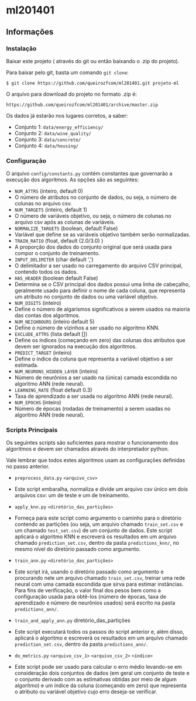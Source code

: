 ml201401
========

## Informações

### Instalação

Baixar este projeto ( através do git ou então baixando o .zip do projeto).

Para baixar pelo git, basta um comando `git clone`:

    $ git clone https://github.com/queirozfcom/ml201401.git projeto-ml

O arquivo para download do projeto no formato .zip é:

    https://github.com/queirozfcom/ml201401/archive/master.zip

Os dados já estarão nos lugares corretos, a saber:
  - Conjunto 1: `data/energy_efficiency/`
  - Conjunto 2: `data/wine_quality/`
  - Conjunto 3: `data/concrete/`
  - Conjunto 4: `data/housing/`

### Configuração

O arquivo `config/constants.py` contém constantes que governarão a execução dos algoritmos. As opções são as seguintes:
 
  - `NUM_ATTRS` (inteiro, default 0) 
   - O número de atributos no conjunto de dados, ou seja, o número de colunas no arquivo csv.
  - `NUM_TARGETS` (inteiro, default 1) 
   - O número de variáveis objetivo, ou seja, o número de colunas no arquivo csv após as colunas de variáveis. 
  - `NORMALIZE_TARGETS` (boolean, default False)
   - Variável que define se as variáveis objetivo também serão normalizadas.
  - `TRAIN_RATIO` (float, default (2.0/3.0) )
   - A proporção dos dados do conjunto original que será usada para compor o conjunto de treinamento. 
  - `INPUT_DELIMITER` (char default ',')
   - O delimitador a ser usado no carregamento do arquivo CSV principal, contendo todos os dados.
  - `HAS_HEADER` (boolean default False)
   - Determina se o CSV principal dos dados possui uma linha de cabeçalho, geralmente usado para definir o nome de cada coluna, que representa um atributo no conjunto de dados ou uma variável objetivo.
  - `NUM_DIGITS` (inteiro)
   - Define o número de algarismos significativos a serem usados na maioria das contas dos algoritmos.
  - `NUM_NEIGHBOURS` (inteiro default 5)
   - Define o número de vizinhos a ser usado no algoritmo KNN.
  - `EXCLUDE_ATTRS` (lista default [])
   - Define os índices (começando em zero) das colunas dos atributos que devem ser ignorados na execução dos algoritmos.
  - `PREDICT_TARGET` (inteiro)
   - Define o índice da coluna que representa a variável objetivo a ser estimada. 
  - `NUM_NEURONS_HIDDEN_LAYER` (inteiro)
   - Número de neurônios a ser usado na (única) camada escondida no algoritmo ANN (rede neural).
  - `LEARNING_RATE` (float default 0.3)
   - Taxa de aprendizado a ser usada no algoritmo ANN (rede neural).
  - `NUM_EPOCHS` (inteiro)
   - Número de épocas (rodadas de treinamento) a serem usadas no algoritmo ANN (rede neural).

### Scripts Principais

Os seguintes scripts são suficientes para mostrar o funcionamento dos algoritmos e devem ser chamados através do interpretador python.

Vale lembrar que todos estes algoritmos usam as configurações definidas no passo anterior.

  - `preprocess_data.py` `<arquivo_csv>`
   - Este script embaralha, normaliza e divide um arquivo csv único em dois arquivos csv: um de teste e um de treinamento.


  - `apply_knn.py` `<diretório_das_partições>`
   - Forneça para este script como argumento o caminho para o diretório contendo as partições (ou seja, um arquivo chamado `train_set.csv` e um chamado `test_set.csv`) de um conjunto de dados. Este script aplicará o algoritmo KNN e escreverá os resultados em um arquivo chamado `prediction_set.csv`, dentro da pasta `predictions_knn/`, no mesmo nível do diretório passado como argumento. 	

  - `train_ann.py` `<diretório_das_partições>`
   - Este script irá, usando o diretório passado como argumento e procurando nele um arquivo chamado `train_set.csv`, treinar uma rede neural com uma camada escondida que sirva para estimar instâncias. Para fins de verificação, o valor final dos pesos bem como a configuração usada para obtê-los (número de épocas, taxa de aprendizado e número de neurônios usados) será escrito na pasta `predictions_ann/`.

  - `train_and_apply_ann.py` diretório_das_partições
   - Este script executará todos os passos do script anterior e, além disso, aplicará o algoritmo e escreverá os resultados em um arquivo chamado `prediction_set.csv`, dentro da pasta `predictions_ann/`. 

  - `do_metrics.py` `<arquivo_csv_1>` `<arquivo_csv_2>` `<índice>`
   - Este script pode ser usado para calcular o erro médio levando-se em consideração dois conjuntos de dados (em geral um conjunto de teste e o conjunto derivado com as estimativas obtidas por meio de algum algoritmo) e um índice da coluna (começando em zero) que representa o atributo ou variável objetivo cujo erro deseja-se verificar.
